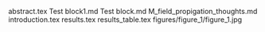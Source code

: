 abstract.tex
Test block1.md
Test block.md
M_field_propigation_thoughts.md
introduction.tex
results.tex
results_table.tex
figures/figure_1/figure_1.jpg
